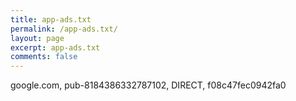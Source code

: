 ```yaml
---
title: app-ads.txt
permalink: /app-ads.txt/
layout: page
excerpt: app-ads.txt
comments: false
---
```

google.com, pub-8184386332787102, DIRECT, f08c47fec0942fa0